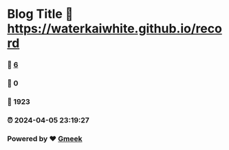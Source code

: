 # Blog Title :link: https://waterkaiwhite.github.io/record 
### :page_facing_up: [6](https://waterkaiwhite.github.io/record/tag.html) 
### :speech_balloon: 0 
### :hibiscus: 1923 
### :alarm_clock: 2024-04-05 23:19:27 
### Powered by :heart: [Gmeek](https://github.com/Meekdai/Gmeek)
